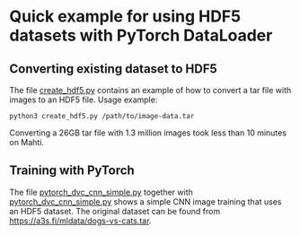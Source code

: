 # Quick example for using HDF5 datasets with PyTorch DataLoader

## Converting existing dataset to HDF5

The file [create_hdf5.py](create_hdf5.py) contains an example of how to convert
a tar file with images to an HDF5 file. Usage example:

    python3 create_hdf5.py /path/to/image-data.tar

Converting a 26GB tar file with 1.3 million images took less than 10 minutes on
Mahti.

## Training with PyTorch

The file [pytorch_dvc_cnn_simple.py](pytorch_dvc_cnn_simple.py) together with
[pytorch_dvc_cnn_simple.py](pytorch_dvc_cnn_simple.py) shows a simple CNN image
training that uses an HDF5 dataset. The original dataset can be found from
<https://a3s.fi/mldata/dogs-vs-cats.tar>.

